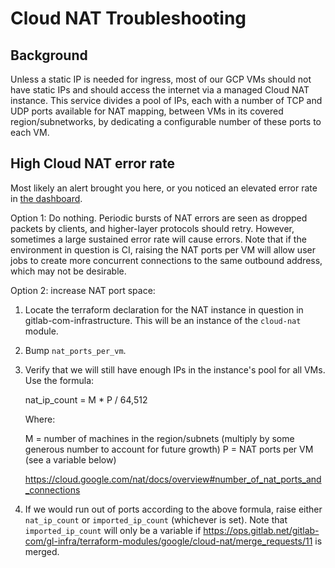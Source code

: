 # Cloud NAT Troubleshooting

## Background

Unless a static IP is needed for ingress, most of our GCP VMs should not have
static IPs and should access the internet via a managed Cloud NAT instance. This
service divides a pool of IPs, each with a number of TCP and UDP ports available
for NAT mapping, between VMs in its covered region/subnetworks, by dedicating a
configurable number of these ports to each VM.

## High Cloud NAT error rate

Most likely an alert brought you here, or you noticed an elevated error rate in
[the dashboard](https://dashboards.gitlab.net/d/nat-main/nat-cloud-nat?orgId=1).

Option 1: Do nothing. Periodic bursts of NAT errors are seen as dropped packets
by clients, and higher-layer protocols should retry. However, sometimes a large
sustained error rate will cause errors. Note that if the environment in question
is CI, raising the NAT ports per VM will allow user jobs to create more
concurrent connections to the same outbound address, which may not be desirable.

Option 2: increase NAT port space:

1. Locate the terraform declaration for the NAT instance in question in
   gitlab-com-infrastructure. This will be an instance of the `cloud-nat`
   module.
1. Bump `nat_ports_per_vm`.
1. Verify that we will still have enough IPs in the instance's pool for all VMs.
   Use the formula:

   nat_ip_count = M * P / 64,512

   Where:

   M = number of machines in the region/subnets (multiply by some generous number to account for future growth)
   P = NAT ports per VM (see a variable below)

   <https://cloud.google.com/nat/docs/overview#number_of_nat_ports_and_connections>

1. If we would run out of ports according to the above formula, raise either
   `nat_ip_count` or `imported_ip_count` (whichever is set). Note that
   `imported_ip_count` will only be a variable if
   <https://ops.gitlab.net/gitlab-com/gl-infra/terraform-modules/google/cloud-nat/merge_requests/11>
   is merged.
